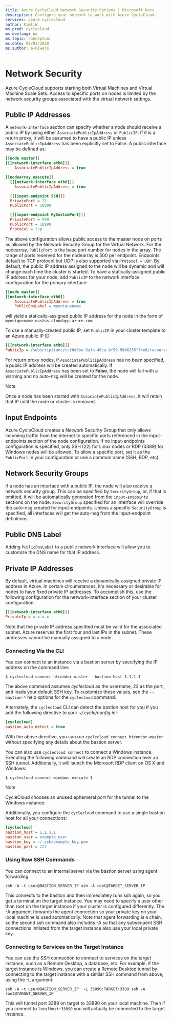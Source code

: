 ```yaml
---
title: Azure CycleCloud Network Security Options | Microsoft Docs
description: Configure your network to work with Azure CycleCloud.
services: azure cyclecloud
author: KimliW
ms.prod: cyclecloud
ms.devlang: na
ms.topic: conceptual
ms.date: 08/01/2018
ms.author: a-kiwels
---
```

# Network Security

Azure CycleCloud supports starting both Virtual Machines and Virtual Machine Scale Sets. Access to specific ports on nodes is limited by the network security groups associated with the virtual network settings.

## Public IP Addresses

A `network-interface` section can specify whether a node should receive a public IP by using either `AssociatePublicIpAddress` or `PublicIP`. If it is a return proxy, it will be assumed to have a public IP unless `AssociatePublicIpAddress` has been explicitly set to False. A public interface may be defined as:

``` ini
[[node master]]
[[[network-interface eth0]]]
    AssociatePublicIpAddress = true

[[nodearray execute]]
  [[[network-interface eth0]]]
    AssociatePublicIpAddress = true

  [[[input-endpoint SSH]]]
  PrivatePort = 22
  PublicPort = 10000

  [[[input-endpoint MyCustomPort]]]
  PrivatePort = 999
  PublicPort = 10999
  Protocol = tcp
```

The above configuration allows public access to the master node on ports as allowed by the Network Security Group for the Virtual Network. For the nodearray, `PublicPort` is the base port number for nodes in the array. The range of ports reserved for the nodearray is 500 per endpoint. Endpoints default to TCP protocol but UDP is also supported via `Protocol = UDP`. By default, the public IP address assigned to the node will be dynamic and will change each time the cluster is started. To have a statically-assigned public IP address for your node, add `PublicIP` to the network interface configuration for the primary interface:

``` ini
[[node master]]
[[network-interface eth0]]
    AssociatePublicIpAddress = true
    PublicDnsLabel = myuniquename
```

will yield a statically-assigned public IP address for the node in the form of `myuniquename.eastus.cloudapp.azure.com`

To use a manually-created public IP, set `PublicIP` in your cluster template to an Azure public IP ID:

``` ini
[[[network-interface eth0]]]
PublicIp = /subscriptions/ccf0d6be-5afa-46ca-bf59-9946255f74e6/resourceGroups/hpc-production/providers/Microsoft.Network/publicIPAddresses/licensing-addr
```

For return proxy nodes, if `AssociatePublicIpAddress` has no been specified, a public IP address will be created automatically. If `AssociatePublicIpAddress` has been set to **False**, the node will fail with a warning and no auto-nsg will be created for the node.

>[!NOTE]
> Once a node has been started with `AssociatePublicIpAddress`, it will retain that IP until the node or cluster is removed.

## Input Endpoints

Azure CycleCloud creates a Network Security Group that only allows incoming traffic from the internet to specific ports referenced in the input-endpoints section of the node configuration. If no input-endpoints configuration is specified, only SSH (22) for Linux nodes or RDP (3389) for Windows nodes will be allowed. To allow a specific port, set it as the `PublicPort` in your configuration or use a common name (SSH, RDP, etc).

## Network Security Groups

If a node has an interface with a public IP, the node will also receive a network security group. This can be specified by `SecurityGroup`, or, if that is omitted, it will be automatically generated from the `input-endpoints` sections on the node. `SecurityGroup` specified for an interface will override the auto-nsg created for input-endpoints. Unless a specific `SecurityGroup` is specified, all interfaces will get the auto-nsg from the input-endpoint definitions.

## Public DNS Label

Adding `PublicDnsLabel` to a public network interface will allow you to customize the DNS name for that IP address.

## Private IP Addresses

By default, virtual machines will receive a dynamically-assigned private IP address in Azure. In certain circumstances, it's necessary or desirable for nodes to have fixed private IP addresses. To accomplish this, use the following configuration for the network-interface section of your cluster configuration:

``` ini
[[[network-interface eth0]]]
PrivateIp = x.x.x.x
```

Note that the private IP address specified must be valid for the associated subnet. Azure reserves the first four and last IPs in the subnet. These addresses cannot be manually assigned to a node.

### Connecting Via the CLI

You can connect to an instance via a bastion server by specifying the IP address on the command line:

```azurecli-interactive
$ cyclecloud connect htcondor-master --bastion-host 1.1.1.1
```

The above command assumes _cyclecloud_ as the username, 22 as the port, and loads your
default SSH key. To customize these values, see the `--bastion-*` help options for the
`cyclecloud` command.

Alternately, the `cyclecloud` CLI can detect the bastion host for you if you add the following
directive to your _~/.cycle/config.ini_:

``` ini
[cyclecloud]
bastion_auto_detect = true
```

With the above directive, you can run `cyclecloud connect htcondor-master` without
specifying any details about the bastion server.

You can also use `cyclecloud connect` to connect a Windows instance. Executing the following
command will create an RDP connection over an SSH tunnel. Additionally, it will launch the
Microsoft RDP client on OS X and Windows:

```azurecli-interactive
$ cyclecloud connect windows-execute-1
```

> [!NOTE]
> CycleCloud chooses an unused ephemeral port for the tunnel to the Windows instance.

Additionally, you configure the `cyclecloud` command to use a single bastion host for all your connections:

``` ini
[cyclecloud]
bastion_host = 1.1.1.1
bastion_user = example_user
bastion_key = ~/.ssh/example_key.pem
bastion_port = 222
```

### Using Raw SSH Commands

You can connect to an internal server via the bastion server using agent forwarding:

```azurecli-interactive
ssh -A -t user@BASTION_SERVER_IP ssh -A root@TARGET_SERVER_IP
```

This connects to the bastion and then immediately runs ssh again, so you get a
terminal on the target instance. You may need to specify a user other than root
on the target instance if your cluster is configured differently. The -A
argument forwards the agent connection so your private key on your local machine
is used automatically. Note that agent forwarding is a chain, so the second ssh
command also includes -A so that any subsequent SSH connections initiated from
the target instance also use your local private key.

### Connecting to Services on the Target Instance

You can use the SSH connection to connect to services on the target
instance, such as a Remote Desktop, a database, etc. For example, if
the target instance is Windows, you can create a Remote Desktop tunnel
by connecting to the target instance with a similar SSH command from
above, using the -L argument:


```azurecli-interactive
ssh -A -t user@BASTION_SERVER_IP  -L 33890:TARGET:3389 ssh -A root@TARGET_SERVER_IP
```

This will tunnel port 3389 on target to 33890 on your local
machine. Then if you connect to `localhost:33890` you will actually
be connected to the target instance.
